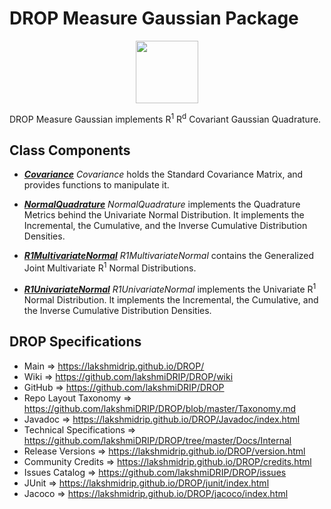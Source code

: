 # DROP Measure Gaussian Package

<p align="center"><img src="https://github.com/lakshmiDRIP/DROP/blob/master/DRIP_Logo.gif?raw=true" width="100"></p>

DROP Measure Gaussian implements R<sup>1</sup> R<sup>d</sup> Covariant Gaussian Quadrature.


## Class Components

 * [***Covariance***](https://github.com/lakshmiDRIP/DROP/tree/master/src/main/java/org/drip/measure/gaussian/Covariance.java)
 <i>Covariance</i> holds the Standard Covariance Matrix, and provides functions to manipulate it.

 * [***NormalQuadrature***](https://github.com/lakshmiDRIP/DROP/tree/master/src/main/java/org/drip/measure/gaussian/NormalQuadrature.java)
 <i>NormalQuadrature</i> implements the Quadrature Metrics behind the Univariate Normal Distribution. It
 implements the Incremental, the Cumulative, and the Inverse Cumulative Distribution Densities.

 * [***R1MultivariateNormal***](https://github.com/lakshmiDRIP/DROP/tree/master/src/main/java/org/drip/measure/gaussian/R1MultivariateNormal.java)
 <i>R1MultivariateNormal</i> contains the Generalized Joint Multivariate R<sup>1</sup> Normal Distributions.

 * [***R1UnivariateNormal***](https://github.com/lakshmiDRIP/DROP/tree/master/src/main/java/org/drip/measure/gaussian/R1UnivariateNormal.java)
 <i>R1UnivariateNormal</i> implements the Univariate R<sup>1</sup> Normal Distribution. It implements the
 Incremental, the Cumulative, and the Inverse Cumulative Distribution Densities.


## DROP Specifications

 * Main                     => https://lakshmidrip.github.io/DROP/
 * Wiki                     => https://github.com/lakshmiDRIP/DROP/wiki
 * GitHub                   => https://github.com/lakshmiDRIP/DROP
 * Repo Layout Taxonomy     => https://github.com/lakshmiDRIP/DROP/blob/master/Taxonomy.md
 * Javadoc                  => https://lakshmidrip.github.io/DROP/Javadoc/index.html
 * Technical Specifications => https://github.com/lakshmiDRIP/DROP/tree/master/Docs/Internal
 * Release Versions         => https://lakshmidrip.github.io/DROP/version.html
 * Community Credits        => https://lakshmidrip.github.io/DROP/credits.html
 * Issues Catalog           => https://github.com/lakshmiDRIP/DROP/issues
 * JUnit                    => https://lakshmidrip.github.io/DROP/junit/index.html
 * Jacoco                   => https://lakshmidrip.github.io/DROP/jacoco/index.html
